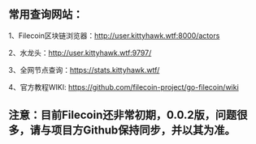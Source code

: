 ## 常用查询网站：

1、Filecoin区块链浏览器：http://user.kittyhawk.wtf:8000/actors

2、水龙头：http://user.kittyhawk.wtf:9797/

3、全网节点查询：https://stats.kittyhawk.wtf/

4、官方教程WIKI: https://github.com/filecoin-project/go-filecoin/wiki

## 注意：目前Filecoin还非常初期，0.0.2版，问题很多，请与项目方Github保持同步，并以其为准。
